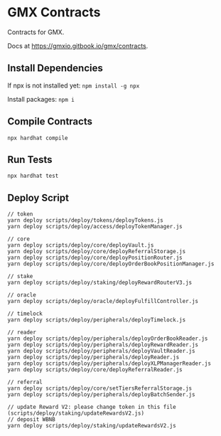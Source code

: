 # GMX Contracts

Contracts for GMX.

Docs at https://gmxio.gitbook.io/gmx/contracts.

## Install Dependencies

If npx is not installed yet:
`npm install -g npx`

Install packages:
`npm i`

## Compile Contracts

`npx hardhat compile`

## Run Tests

`npx hardhat test`

## Deploy Script

```
// token
yarn deploy scripts/deploy/tokens/deployTokens.js
yarn deploy scripts/deploy/access/deployTokenManager.js

// core
yarn deploy scripts/deploy/core/deployVault.js
yarn deploy scripts/deploy/core/deployReferralStorage.js
yarn deploy scripts/deploy/core/deployPositionRouter.js
yarn deploy scripts/deploy/core/deployOrderBookPositionManager.js

// stake
yarn deploy scripts/deploy/staking/deployRewardRouterV3.js

// oracle
yarn deploy scripts/deploy/oracle/deployFulfillController.js

// timelock
yarn deploy scripts/deploy/peripherals/deployTimelock.js

// reader
yarn deploy scripts/deploy/peripherals/deployOrderBookReader.js
yarn deploy scripts/deploy/peripherals/deployRewardReader.js
yarn deploy scripts/deploy/peripherals/deployVaultReader.js
yarn deploy scripts/deploy/peripherals/deployReader.js
yarn deploy scripts/deploy/peripherals/deployXLPManagerReader.js
yarn deploy scripts/deploy/core/deployReferralReader.js

// referral
yarn deploy scripts/deploy/core/setTiersReferralStorage.js
yarn deploy scripts/deploy/peripherals/deployBatchSender.js

// update Reward V2: please change token in this file (scripts/deploy/staking/updateRewardsV2.js)
// deposit WBNB
yarn deploy scripts/deploy/staking/updateRewardsV2.js
```
